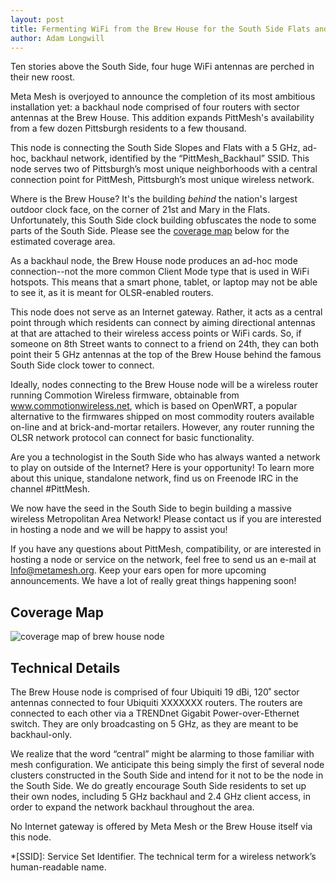 ```yaml
---
layout: post
title: Fermenting WiFi from the Brew House for the South Side Flats and Slopes
author: Adam Longwill
---
```


Ten stories above the South Side, four huge WiFi antennas are perched in their new roost. 

Meta Mesh is overjoyed to announce the completion of its most ambitious installation yet: a backhaul node comprised of four routers with sector antennas at the Brew House. This addition expands PittMesh's availability from a few dozen Pittsburgh residents to a few thousand. 

This node is connecting the South Side Slopes and Flats with a 5 GHz, ad-hoc, backhaul network, identified by the “PittMesh_Backhaul” SSID. This node serves two of Pittsburgh’s most unique neighborhoods with a central connection point for PittMesh, Pittsburgh’s most unique wireless network.

Where is the Brew House? It's the building *behind* the nation's largest outdoor clock face, on the corner of 21st and Mary in the Flats. Unfortunately, this South Side clock building obfuscates the node to some parts of the South Side. Please see the [coverage map](#coverage-map) below for the estimated coverage area.

As a backhaul node, the Brew House node produces an ad-hoc mode connection--not the more common Client Mode type that is used in WiFi hotspots. This means that a smart phone, tablet, or laptop may not be able to see it, as it is meant for OLSR-enabled routers.

This node does not serve as an Internet gateway. Rather, it acts as a central point through which residents can connect by aiming directional antennas at that are attached to their wireless access points or WiFi cards. So, if someone on 8th Street wants to connect to a friend on 24th, they can both point their 5 GHz antennas at the top of the Brew House behind the famous South Side clock tower to connect. 

Ideally, nodes connecting to the Brew House node will be a wireless router running Commotion Wireless firmware, obtainable from www.commotionwireless.net, which is based on OpenWRT, a popular alternative to the firmwares shipped on most commodity routers available on-line and at brick-and-mortar retailers. However, any router running the OLSR network protocol can connect for basic functionality.

Are you a technologist in the South Side who has always wanted a network to play on outside of the Internet? Here is your opportunity! To learn more about this unique, standalone network, find us on Freenode IRC in the channel #PittMesh.

We now have the seed in the South Side to begin building a massive wireless Metropolitan Area Network! Please contact us if you are interested in hosting a node and we will be happy to assist you!

If you have any questions about PittMesh, compatibility, or are interested in hosting a node or service on the network, feel free to send us an e-mail at Info@metamesh.org. Keep your ears open for more upcoming announcements. We have a lot of really great things happening soon!

## Coverage Map

![coverage map of brew house node](/images/posts/brew_house_backhaul_announcement/coverage_map.png)

## Technical Details

The Brew House node is comprised of four Ubiquiti 19 dBi, 120˚ sector antennas connected to four Ubiquiti XXXXXXX routers. The routers are connected to each other via a TRENDnet Gigabit Power-over-Ethernet switch. They are only broadcasting on 5 GHz, as they are meant to be backhaul-only.

We realize that the word “central” might be alarming to those familiar with mesh configuration. We anticipate this being simply the first of several node clusters constructed in the South Side and intend for it not to be the node in the South Side. We do greatly encourage South Side residents to set up their own nodes, including 5 GHz backhaul and 2.4 GHz client access, in order to expand the network backhaul throughout the area.

No Internet gateway is offered by Meta Mesh or the Brew House itself via this node.

*[SSID]: Service Set Identifier. The technical term for a wireless network’s human-readable name.
